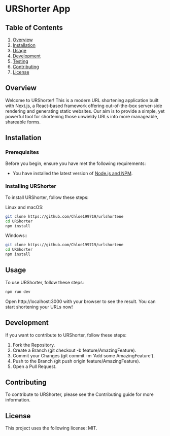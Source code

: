 # URShorter App

## Table of Contents

1. [Overview](#overview)
2. [Installation](#installation)
3. [Usage](#usage)
4. [Development](#development)
5. [Testing](#testing)
6. [Contributing](#contributing)
7. [License](#license)

## Overview

Welcome to URShorter! This is a modern URL shortening application built with Next.js, a React-based framework offering out-of-the-box server-side rendering and generating static websites. Our aim is to provide a simple, yet powerful tool for shortening those unwieldy URLs into more manageable, shareable forms.

## Installation

### Prerequisites

Before you begin, ensure you have met the following requirements:

- You have installed the latest version of [Node.js and NPM](https://nodejs.org/en/download/).

### Installing URShorter

To install URShorter, follow these steps:

Linux and macOS:

```bash
git clone https://github.com/Chloe199719/urlshortene
cd URShorter
npm install
```

Windows::

```bash
git clone https://github.com/Chloe199719/urlshortene
cd URShorter
npm install

```

## Usage

To use URShorter, follow these steps:

```bash
npm run dev
```

Open http://localhost:3000 with your browser to see the result. You can start shortening your URLs now!

## Development

If you want to contribute to URShorter, follow these steps:

1. Fork the Repository.
2. Create a Branch (git checkout -b feature/AmazingFeature).
3. Commit your Changes (git commit -m 'Add some AmazingFeature').
4. Push to the Branch (git push origin feature/AmazingFeature).
5. Open a Pull Request.

## Contributing

To contribute to URShorter, please see the Contributing guide for more information.

## License

This project uses the following license: MIT.
